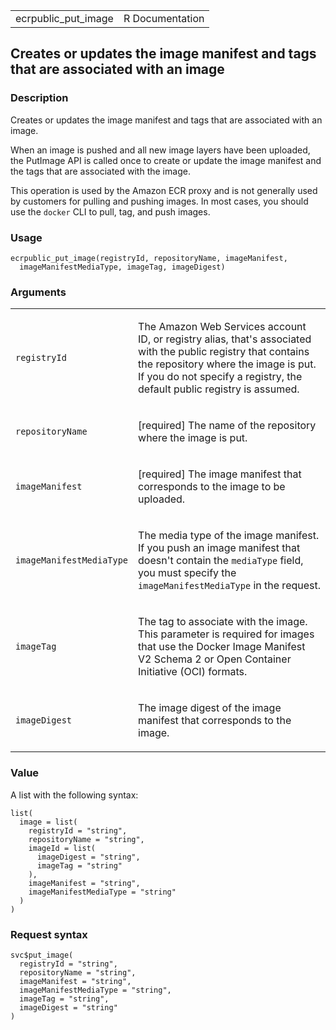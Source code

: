 <table style="width: 100%;">
<tbody>
<tr class="odd">
<td>ecrpublic_put_image</td>
<td style="text-align: right;">R Documentation</td>
</tr>
</tbody>
</table>

## Creates or updates the image manifest and tags that are associated with an image

### Description

Creates or updates the image manifest and tags that are associated with
an image.

When an image is pushed and all new image layers have been uploaded, the
PutImage API is called once to create or update the image manifest and
the tags that are associated with the image.

This operation is used by the Amazon ECR proxy and is not generally used
by customers for pulling and pushing images. In most cases, you should
use the `docker` CLI to pull, tag, and push images.

### Usage

    ecrpublic_put_image(registryId, repositoryName, imageManifest,
      imageManifestMediaType, imageTag, imageDigest)

### Arguments

<table>
<colgroup>
<col style="width: 35%" />
<col style="width: 65%" />
</colgroup>
<tbody>
<tr class="odd">
<td><code id="ecrpublic_put_image_:_registryId">registryId</code></td>
<td><p>The Amazon Web Services account ID, or registry alias, that's
associated with the public registry that contains the repository where
the image is put. If you do not specify a registry, the default public
registry is assumed.</p></td>
</tr>
<tr class="even">
<td><code
id="ecrpublic_put_image_:_repositoryName">repositoryName</code></td>
<td><p>[required] The name of the repository where the image is
put.</p></td>
</tr>
<tr class="odd">
<td><code
id="ecrpublic_put_image_:_imageManifest">imageManifest</code></td>
<td><p>[required] The image manifest that corresponds to the image to be
uploaded.</p></td>
</tr>
<tr class="even">
<td><code
id="ecrpublic_put_image_:_imageManifestMediaType">imageManifestMediaType</code></td>
<td><p>The media type of the image manifest. If you push an image
manifest that doesn't contain the <code>mediaType</code> field, you must
specify the <code>imageManifestMediaType</code> in the request.</p></td>
</tr>
<tr class="odd">
<td><code id="ecrpublic_put_image_:_imageTag">imageTag</code></td>
<td><p>The tag to associate with the image. This parameter is required
for images that use the Docker Image Manifest V2 Schema 2 or Open
Container Initiative (OCI) formats.</p></td>
</tr>
<tr class="even">
<td><code id="ecrpublic_put_image_:_imageDigest">imageDigest</code></td>
<td><p>The image digest of the image manifest that corresponds to the
image.</p></td>
</tr>
</tbody>
</table>

### Value

A list with the following syntax:

    list(
      image = list(
        registryId = "string",
        repositoryName = "string",
        imageId = list(
          imageDigest = "string",
          imageTag = "string"
        ),
        imageManifest = "string",
        imageManifestMediaType = "string"
      )
    )

### Request syntax

    svc$put_image(
      registryId = "string",
      repositoryName = "string",
      imageManifest = "string",
      imageManifestMediaType = "string",
      imageTag = "string",
      imageDigest = "string"
    )

